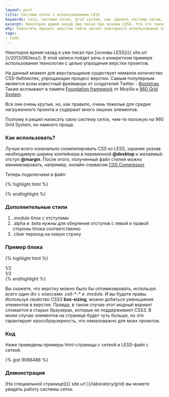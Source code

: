 ```yaml
---
layout: post
title: Система сеток с использованием LESS
keywords: less, система сеток, grid system, как сделать систему сеток, простая система сеток для сайта
excerpt: Некоторое время назад уже писал про основы LESS. Что это такое и как использовать.
why: Упростить процесс верстки сайта засчет повторного использования легкой сетки с возможностью удобной настройки под конкретный проект.
tags:
- Code
---
```


Некоторое время назад я уже писал про [основы LESS]({{ site.url }}/2013/06/less/). В этой записи пойдет речь о конкретном примере использования технологии с целью упрощения верстки проектов.

На данный момент для верстальщиков существует немалое количество CSS-библиотек, упрощающих процесс верстки. Самым популярным является всем известный фреймворк от создателей Twitter - [Bootstrap](http://getbootstrap.com/).
Также всплывают в памяти [Foundation framework](http://foundation.zurb.com/) от Mozilla и [960 Grid System](http://960.gs/).

Все они очень крутые, но, как правило, очень тяжелые для средне нагруженного проекта и содержат много лишних элементов.

Поэтому я решил написать свою систему сеток, чем-то похожую на 960 Grid System, но намного проще.

### Как использовать?

Лучше всего изначально скомпилировать CSS из LESS, заранее указав необходимую ширину контейнера в переменной **@desktop** и желаемый отступ **@margin**. После этого, полученный файл стилей можно минимизировать, например, онлайн-сервисом [CSS Compressor](http://www.csscompressor.com/).

Теперь подключаем в <code class="file"><head></code> файл:

{% highlight html %}
<link rel="stylesheet" href="grid.css"/>
{% endhighlight %}

### Дополнительные стили

1. <span class="file">.module</span> блок с отступами
2. <span class="file">.alpha</span> и <span class="file">.beta</span> нужны для обнуления отступов с левой и правой стороны блока соответственно
3. <span class="file">.clear</span> переход на новую строку

### Пример блока

{% highlight html %}
<div class="cell-1-2"><div class="alpha module">1/2</div></div>
<div class="cell-1-2"><div class="beta module">1/2</div></div>
<div class="clear"></div>
{% endhighlight %}

Вы скажете, что верстку можно было бы оптимизировать, используя всего один <span class="file">div</span> с классами <span class="file">.cell-\*-\*</span> и <span class="file">.module</span>. И вы будете правы. Используя свойство CSS3 **box-sizing**, можно добиться уменьшения элементов в верстке. Правда, в таком случае этот модный вариант сломается в старых браузерах, которые не поддерживают CSS3.
В моем случае элементов на странице будет чуть больше, но это гарантирует кроссбраузерность, что немаловажно для моих проектов.

### Код

Ниже приведены примеры html-страницы с сеткой и LESS-файл с сеткой.

{% gist 9086486 %}

### Демонстрация

[На специальной странице]({{ site.url }}/laboratory/grid) вы можете увидеть работу системы сеток.
